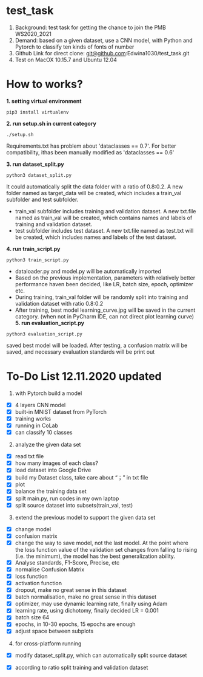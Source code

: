 # test_task
1. Background: test task for getting the chance to join the PMB WS2020_2021
2. Demand: based on a given dataset, use a CNN model, with Python and Pytorch to classify ten kinds of fonts of number
3. Github Link for direct clone: git@github.com:Edwina1030/test_task.git
4. Test on  MacOX 10.15.7 and Ubuntu 12.04

# How to works?
**1. setting virtual environment**
```
pip3 install virtualenv
```
**2. run setup.sh in current category**
```
./setup.sh
```
Requirements.txt has problem about 'dataclasses == 0.7'. For better compatibility, ithas been manually modified as 'dataclasses == 0.6'

**3. run dataset_split.py**
```
python3 dataset_split.py
```
It could automatically split the data folder with a ratio of 0.8:0.2. A new folder named as target_data will be created, which includes a train_val subfolder and test subfolder.
- train_val subfolder includes training and validation dataset. A new txt.file named as train_val will be created, which contains names and labels of training and validation dataset.
- test subfolder includes test dataset. A new txt.file named as test.txt will be created, which includes names and labels of the test dataset.

**4. run train_script.py**
```
python3 train_script.py
```
- dataloader.py and model.py will be automatically imported 
- Based on the previous implementation, parameters with relatively better performance haven been decided, like LR, batch size, epoch, optimizer etc. 
- During training, train_val folder will be randomly split into training and validation dataset with ratio 0.8:0.2
- After training, best model learning_curve.jpg will be saved in the current category. (when not in PyCharm IDE, can not direct plot learning curve)
**5. run evaluation_script.py**
```
python3 evaluation_script.py
```
saved best model will be loaded. After testing, a confusion matrix will be saved, and necessary evaluation standards will be print out


# To-Do List 12.11.2020 updated
1. with Pytorch build a model
* [x] 4 layers CNN model
* [x] built-in MNIST dataset from PyTorch
* [x] training works
* [x] running in CoLab
* [x] can classify 10 classes 

2. analyze the given data set
* [x] read txt file 
* [x] how many images of each class?
* [x] load dataset into Google Drive
* [x] build my Dataset class, take care about “；” in txt file
* [x] plot
* [x] balance the training data set
* [x] spilt main.py, run codes in my own laptop
* [x] split source dataset into subsets(train_val, test)

3. extend the previous model to support the given data set
* [x] change model 
* [x] confusion matrix
* [x] change the way to save model, not the last model. At the point where the loss function value of the validation set changes from falling to rising (i.e. the minimum), the model has the best generalization ability.
* [x] Analyse standards, F1-Score, Precise, etc
* [x] normalise Confusion Matrix
* [x] loss function
* [x] activation function
* [x] dropout, make no great sense in this dataset
* [x] batch normalisation, make no great sense in this dataset
* [x] optimizer, may use dynamic learning rate, finally using Adam
* [x] learning rate, using dichotomy, finally decided LR = 0.001
* [x] batch size 64
* [x] epochs, in 10-30 epochs, 15 epochs are enough
* [x] adjust space between subplots 

4. for cross-platform running
* [x] modify dataset_split.py, which can automatically split source dataset
* [x] according to ratio split training and validation dataset


